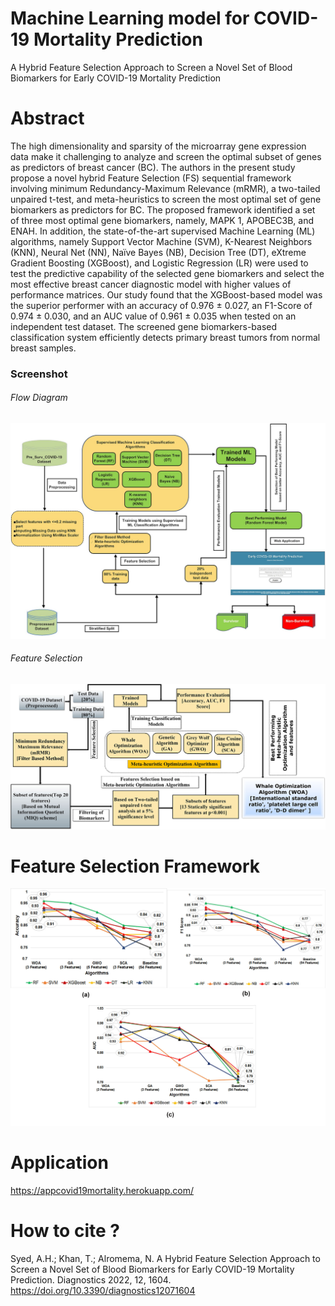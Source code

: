 # Machine Learning model for COVID-19 Mortality Prediction
A Hybrid Feature Selection Approach to Screen a Novel Set of Blood Biomarkers for Early COVID-19 Mortality Prediction
# Abstract
The high dimensionality and sparsity of the microarray gene expression data make it challenging to analyze and screen the optimal subset of genes as predictors of breast cancer (BC). The authors in the present study propose a novel hybrid Feature Selection (FS) sequential framework involving minimum Redundancy-Maximum Relevance (mRMR), a two-tailed unpaired t-test, and meta-heuristics to screen the most optimal set of gene biomarkers as predictors for BC. The proposed framework identified a set of three most optimal gene biomarkers, namely, MAPK 1, APOBEC3B, and ENAH. In addition, the state-of-the-art supervised Machine Learning (ML) algorithms, namely Support Vector Machine (SVM), K-Nearest Neighbors (KNN), Neural Net (NN), Naïve Bayes (NB), Decision Tree (DT), eXtreme Gradient Boosting (XGBoost), and Logistic Regression (LR) were used to test the predictive capability of the selected gene biomarkers and select the most effective breast cancer diagnostic model with higher values of performance matrices. Our study found that the XGBoost-based model was the superior performer with an accuracy of 0.976 ± 0.027, an F1-Score of 0.974 ± 0.030, and an AUC value of 0.961 ± 0.035 when tested on an independent test dataset. The screened gene biomarkers-based classification system efficiently detects primary breast tumors from normal breast samples.
### Screenshot
###### Flow Diagram
![](/images/FlowDigram.jpg)
###### Feature Selection
![](/images/FinalfeatureSelectionMethods.jpg)
# Feature Selection Framework
![](/images/figure4(a-c).jpg)
# Application
https://appcovid19mortality.herokuapp.com/
<br/>
# How to cite ?
Syed, A.H.; Khan, T.; Alromema, N. A Hybrid Feature Selection Approach to Screen a Novel Set of Blood Biomarkers for Early COVID-19 Mortality Prediction. Diagnostics 2022, 12, 1604. https://doi.org/10.3390/diagnostics12071604
